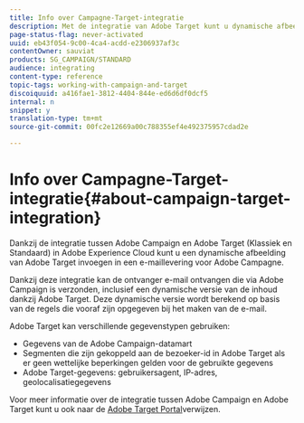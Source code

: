 ```yaml
---
title: Info over Campagne-Target-integratie
description: Met de integratie van Adobe Target kunt u dynamische afbeeldingen die door Adobe Target zijn gegenereerd, in uw Adobe-campagneberichten invoegen.
page-status-flag: never-activated
uuid: eb43f054-9c00-4ca4-acdd-e2306937af3c
contentOwner: sauviat
products: SG_CAMPAIGN/STANDARD
audience: integrating
content-type: reference
topic-tags: working-with-campaign-and-target
discoiquuid: a416fae1-3812-4404-844e-ed6d6df0dcf5
internal: n
snippet: y
translation-type: tm+mt
source-git-commit: 00fc2e12669a00c788355ef4e492375957cdad2e

---
```



# Info over Campagne-Target-integratie{#about-campaign-target-integration}

Dankzij de integratie tussen Adobe Campaign en Adobe Target (Klassiek en Standaard) in Adobe Experience Cloud kunt u een dynamische afbeelding van Adobe Target invoegen in een e-maillevering voor Adobe Campagne.

Dankzij deze integratie kan de ontvanger e-mail ontvangen die via Adobe Campaign is verzonden, inclusief een dynamische versie van de inhoud dankzij Adobe Target. Deze dynamische versie wordt berekend op basis van de regels die vooraf zijn opgegeven bij het maken van de e-mail.

Adobe Target kan verschillende gegevenstypen gebruiken:

* Gegevens van de Adobe Campaign-datamart
* Segmenten die zijn gekoppeld aan de bezoeker-id in Adobe Target als er geen wettelijke beperkingen gelden voor de gebruikte gegevens
* Adobe Target-gegevens: gebruikersagent, IP-adres, geolocalisatiegegevens

Voor meer informatie over de integratie tussen Adobe Campaign en Adobe Target kunt u ook naar de [Adobe Target Portal](https://marketing.adobe.com/resources/help/en_US/target/a4t/c_campaign_and_target.html)verwijzen.
